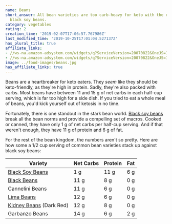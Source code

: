 ```yaml
---
name: Beans
short_answer: All bean varieties are too carb-heavy for keto with the exception of
  black soy beans.
category: vegetables
rating: 2
creation_time: '2019-02-07T17:06:57.767986Z'
last_modified_time: '2019-10-25T17:01:04.527137Z'
has_plural_title: true
affiliate_links:
- //ws-na.amazon-adsystem.com/widgets/q?ServiceVersion=20070822&OneJS=1&Operation=GetAdHtml&MarketPlace=US&source=ss&ref=as_ss_li_til&ad_type=product_link&tracking_id=isitketo-20&language=en_US&marketplace=amazon&region=US&placement=B01MZIRIYQ&asins=B01MZIRIYQ&linkId=41eee89f8830b5563861ce2419a870ad&show_border=true&link_opens_in_new_window=true
- //ws-na.amazon-adsystem.com/widgets/q?ServiceVersion=20070822&OneJS=1&Operation=GetAdHtml&MarketPlace=US&source=ss&ref=as_ss_li_til&ad_type=product_link&tracking_id=isitketo-20&language=en_US&marketplace=amazon&region=US&placement=B07R8HQ3RP&asins=B07R8HQ3RP&linkId=c88b89048715d2bfce430d99b454e60c&show_border=true&link_opens_in_new_window=true
image: ../food-images/beans.jpg
has_affiliate_links: true
---
```

Beans are a heartbreaker for keto eaters. They *seem* like they should be keto-friendly, as they're high in protein. Sadly, they're also packed with carbs. Most beans have between 11 and 15 g of net carbs in each half-cup serving, which is far too high for a side dish. If you tried to eat a whole meal of beans, you'd kick yourself out of ketosis in no time.

Fortunately, there is one standout in the stark bean world. [Black soy beans](/black-soy-beans) break all the bean norms and provide a compelling set of macros. Cooked or canned, they have only 1 g of net carbs per half-cup serving. And if that weren't enough, they have 11 g of protein and 6 g of fat.

For the rest of the bean kingdom, the numbers aren't so pretty. Here are how some a 1/2 cup serving of common bean varieties stack up against black soy beans:

| Variety | Net Carbs | Protein | Fat |
| --- | --- | --- | --- |
| [Black Soy Beans](/black-soy-beans) | 1 g | 11 g | 6 g |
| [Black Beans](/black-beans) | 11 g | 8 g | 0 g |
| Cannelini Beans | 11 g | 6 g | 0 g |
| [Lima Beans](/lima-beans) | 12 g | 6 g | 0 g |
| [Kidney Beans](/kidney-beans) (Dark Red) | 12 g | 8 g | 0 g |
| Garbanzo Beans | 14 g | 6 g | 2 g |
